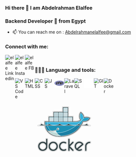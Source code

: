 ### Hi there 👋 I am Abdelrahman Elalfee

### Backend Developer 🚀 from Egypt

- 📫 You can reach me on : Abdelrahmanelalfee@gmail.com

### Connect with me:

[<img align='left' alt='elalfee Linkedin' width='32px' src='https://www.svgrepo.com/show/354000/linkedin-icon.svg'/>][linkedin]
[<img align='left' alt='elalfee Insta' width='32px' src='https://www.svgrepo.com/show/349410/instagram.svg'/>][instagram]
[<img align='left' alt='elalfee FB' width='32px' src='https://www.svgrepo.com/show/382721/facebook.svg'/>][fb]

<br/>

### 👨🏻‍💻 Language and tools:

[<img align='left' alt='VS Code' width='32px' src='https://camo.githubusercontent.com/5fa137d222dde7b69acd22c6572a065ce3656e6ffa1f5e88c1b5c7a935af3cc6/68747470733a2f2f63646e2e6a7364656c6976722e6e65742f67682f64657669636f6e732f64657669636f6e2f69636f6e732f7673636f64652f7673636f64652d6f726967696e616c2e737667'/>][github]
[<img align='left' alt='HTML' width='32px' src='https://camo.githubusercontent.com/da7acacadecf91d6dc02efcd2be086bb6d78ddff19a1b7a0ab2755a6fda8b1e9/68747470733a2f2f63646e2e6a7364656c6976722e6e65742f67682f64657669636f6e732f64657669636f6e2f69636f6e732f68746d6c352f68746d6c352d6f726967696e616c2e737667'/>][github]
[<img align='left' alt='CSS' width='32px' src='https://camo.githubusercontent.com/2e496d4bfc6f753ddca87b521ce95c88219f77800212ffa6d4401ad368c82170/68747470733a2f2f63646e2e6a7364656c6976722e6e65742f67682f64657669636f6e732f64657669636f6e2f69636f6e732f637373332f637373332d6f726967696e616c2e737667'/>][github]
[<img align='left' alt='JS' width='32px' src='https://camo.githubusercontent.com/442c452cb73752bb1914ce03fce2017056d651a2099696b8594ddf5ccc74825e/68747470733a2f2f63646e2e6a7364656c6976722e6e65742f67682f64657669636f6e732f64657669636f6e2f69636f6e732f6a6176617363726970742f6a6176617363726970742d6f726967696e616c2e737667'/>][github]
[<img align='left' alt='PHP' width='32px' src='https://raw.githubusercontent.com/github/explore/80688e429a7d4ef2fca1e82350fe8e3517d3494d/topics/php/php.png'/>][github]
[<img align='left' alt='Laravel' width='32px' src='https://github.com/yehiazzz/yehiazzz/raw/main/Images/prog/Laravel.png'/>][github]
[<img align='left' alt='SQL' width='32px' src='https://camo.githubusercontent.com/2582ec2237a3a1fbd34e9b57332b72be27a7facb32abe7c2335e5f86e5f457a8/68747470733a2f2f63646e2e6a7364656c6976722e6e65742f67682f64657669636f6e732f64657669636f6e2f69636f6e732f6d7973716c2f6d7973716c2d6f726967696e616c2e737667'/>][github]
[<img align='left' alt='Terminal' width='32px' src='https://raw.githubusercontent.com/codeSTACKr/codeSTACKr/master/img/terminal-dark.svg'/>][github]
[<img align='left' alt='GIT' width='32px' src='https://camo.githubusercontent.com/dc9e7e657b4cd5ba7d819d1a9ce61434bd0ddbb94287d7476b186bd783b62279/68747470733a2f2f63646e2e6a7364656c6976722e6e65742f67682f64657669636f6e732f64657669636f6e2f69636f6e732f6769742f6769742d6f726967696e616c2e737667'/>][github]
[<img align='left' alt='Docker' width='32px' src='[https://cdn-icons-png.flaticon.com/128/919/919853.png](https://www.svgrepo.com/show/303231/docker-logo.svg)'/>][github]
<svg width="256px" height="256px" viewBox="-64 -64 384.00 384.00" xmlns="http://www.w3.org/2000/svg" fill="#ffffff" stroke="#ffffff" stroke-width="1.28" transform="matrix(1, 0, 0, 1, 0, 0)rotate(0)"><g id="SVGRepo_bgCarrier" stroke-width="0"></g><g id="SVGRepo_tracerCarrier" stroke-linecap="round" stroke-linejoin="round" stroke="#e0e0e0" stroke-width="7.168000000000001"> <g fill="none" fill-rule="evenodd"> <path d="M38.617 173.984v-16.362c0-2.15 1.344-3.877 3.57-3.877h.616c2.225 0 3.563 1.729 3.563 3.877v34.447c0 8.4-4.15 15.084-11.382 19.342a21.374 21.374 0 0 1-10.945 2.985h-1.537c-8.402 0-15.077-4.153-19.342-11.38a21.314 21.314 0 0 1-2.984-10.947v-1.535c0-8.403 4.152-15.083 11.378-19.349a21.298 21.298 0 0 1 10.948-2.985h1.537c5.686 0 10.51 2.204 14.578 5.784zM7.924 191.3c0 6.068 2.941 10.63 8.258 13.54 2.15 1.176 4.484 1.808 6.937 1.808 5.956 0 10.374-2.81 13.421-7.857 1.417-2.348 2.077-4.917 2.077-7.648 0-5.26-2.49-9.365-6.729-12.414-2.57-1.848-5.463-2.775-8.618-2.775-6.492 0-11.164 3.28-13.968 9.106-.946 1.97-1.378 4.061-1.378 6.24zm65.324-23.1h1.074c8.978 0 15.806 4.355 20.133 12.192 1.73 3.135 2.656 6.557 2.656 10.142v1.535c0 8.4-4.142 15.093-11.385 19.343-3.353 1.967-7.057 2.984-10.943 2.984h-1.535c-8.402 0-15.079-4.153-19.342-11.38a21.316 21.316 0 0 1-2.987-10.947v-1.535c0-8.404 4.169-15.062 11.377-19.347 3.351-1.991 7.058-2.987 10.952-2.987zm-14.58 23.1c0 5.89 2.89 10.223 7.865 13.27 2.336 1.43 4.909 2.078 7.638 2.078 5.82 0 10.122-2.951 13.116-7.863 1.428-2.342 2.074-4.915 2.074-7.642 0-5.477-2.638-9.661-7.148-12.693-2.471-1.663-5.222-2.496-8.198-2.496-6.492 0-11.164 3.28-13.967 9.106-.948 1.97-1.38 4.061-1.38 6.24zm70.656-14.727c-1.17-.548-3.36-.73-4.624-.778-6.474-.244-11.158 3.402-13.906 9.113-.949 1.97-1.382 4.055-1.382 6.235 0 6.637 3.485 11.284 9.409 14.117 2.164 1.034 4.958 1.23 7.323 1.23 2.08 0 5.02-1.274 6.866-2.151l.32-.152h1.433l.158.032c1.762.367 3.092 1.484 3.092 3.38v.767c0 4.718-8.622 5.798-11.912 6.028-11.61.803-20.293-5.573-23.603-16.647-.575-1.923-.834-3.833-.834-5.837v-1.533c0-8.403 4.17-15.059 11.377-19.34 3.351-1.99 7.057-2.99 10.95-2.99h1.536c4.13 0 7.934 1.173 11.344 3.502l.28.194.177.292c.368.61.685 1.316.685 2.042v.767c0 1.978-1.48 3.042-3.266 3.386l-.148.026h-.458c-1.156 0-3.785-1.197-4.817-1.683zm25.134 5.247c3.01-3.014 6.03-6.022 9.085-8.986.851-.827 4.074-4.327 5.343-4.327h1.388l.158.033c1.768.367 3.092 1.486 3.092 3.386v.766c0 1.296-1.518 2.802-2.355 3.689-1.78 1.887-3.654 3.712-5.476 5.56l-9.362 9.504c4.031 4.04 8.058 8.083 12.056 12.154a313.304 313.304 0 0 1 3.301 3.396c.385.405.953.909 1.276 1.47.347.526.56 1.119.56 1.752v.8l-.045.185c-.435 1.768-1.557 3.194-3.516 3.194h-.617c-1.282 0-2.73-1.45-3.608-2.279-1.81-1.706-3.557-3.5-5.331-5.243l-5.949-5.84v9.334c0 2.15-1.346 3.878-3.569 3.878h-.61c-2.226 0-3.57-1.728-3.57-3.878v-52.596c0-2.15 1.345-3.87 3.57-3.87h.61c2.223 0 3.569 1.72 3.569 3.87v24.048zm96.577-13.313h.77c2.324 0 3.875 1.566 3.875 3.877 0 3.208-3.067 4.029-5.72 4.029-3.48 0-6.803 2.107-9.202 4.47-2.991 2.949-4.3 6.726-4.3 10.878v18.759c0 2.15-1.343 3.876-3.57 3.876h-.612c-2.227 0-3.569-1.725-3.569-3.876v-19.836c0-7.617 3.708-13.835 9.89-18.196 3.691-2.605 7.919-3.98 12.438-3.98zm-55.074 37.176c2.82.985 6.035.844 8.928.34 1.48-.629 5.264-2.28 6.656-2.038l.217.037.2.098c.85.412 1.661.995 2.095 1.86 1.014 2.027.527 4.065-1.465 5.216l-.663.383c-7.35 4.242-15.168 3.654-22.495-.308-3.503-1.894-6.183-4.705-8.16-8.132l-.462-.801c-4.719-8.172-4.082-16.768 1.24-24.539 1.837-2.686 4.238-4.761 7.045-6.384l1.062-.613c6.922-3.996 14.341-3.722 21.45-.215 3.823 1.886 6.92 4.697 9.054 8.394l.384.666c1.55 2.686-.458 5.026-2.531 6.626-2.406 1.856-4.835 4.09-7.141 6.08-5.142 4.439-10.276 8.888-15.414 13.33zm-6.655-4.674c5.75-4.93 11.502-9.865 17.237-14.816 1.96-1.69 4.109-3.444 6.053-5.221-1.56-1.966-4.166-3.383-6.38-4.228-4.47-1.703-8.877-1.131-12.976 1.235-5.365 3.098-7.65 8.031-7.45 14.17.08 2.418.73 4.748 2.013 6.805.452.725.957 1.406 1.503 2.055zM147.488 45.732h22.866v23.375h11.561c5.34 0 10.831-.951 15.887-2.664 2.485-.843 5.273-2.015 7.724-3.49-3.228-4.214-4.876-9.535-5.36-14.78-.66-7.135.78-16.421 5.608-22.005l2.404-2.78 2.864 2.303c7.211 5.793 13.276 13.889 14.345 23.118 8.683-2.554 18.878-1.95 26.531 2.467l3.14 1.812-1.652 3.226C246.933 68.946 233.4 72.86 220.17 72.167c-19.797 49.309-62.898 72.653-115.157 72.653-27 0-51.77-10.093-65.876-34.047l-.231-.39-2.055-4.182c-4.768-10.544-6.352-22.095-5.278-33.637l.323-3.457H51.45V45.732h22.865V22.866h45.733V0h27.44v45.732" fill="#364548"></path> <path d="M221.57 54.38c1.533-11.916-7.384-21.275-12.914-25.719-6.373 7.368-7.363 26.678 2.635 34.808-5.58 4.956-17.337 9.448-29.376 9.448H35.37c-1.17 12.567 1.036 24.14 6.075 34.045l1.667 3.05a56.536 56.536 0 0 0 3.455 5.184c6.025.387 11.58.52 16.662.408h.002c9.987-.22 18.136-1.4 24.312-3.54a1.761 1.761 0 0 1 1.153 3.326c-.822.286-1.678.552-2.562.805h-.003c-4.863 1.389-10.078 2.323-16.806 2.738.4.007-.416.06-.418.06-.229.015-.517.048-.747.06-2.648.149-5.506.18-8.428.18-3.196 0-6.343-.06-9.862-.24l-.09.06c12.21 13.724 31.302 21.955 55.234 21.955 50.648 0 93.608-22.452 112.632-72.857 13.496 1.385 26.467-2.057 32.367-13.575-9.398-5.423-21.484-3.694-28.443-.196" fill="#22A0C8"></path> <path d="M221.57 54.38c1.533-11.916-7.384-21.275-12.914-25.719-6.373 7.368-7.363 26.678 2.635 34.808-5.58 4.956-17.337 9.448-29.376 9.448H44.048c-.598 19.246 6.544 33.855 19.18 42.687h.003c9.987-.22 18.136-1.4 24.312-3.54a1.761 1.761 0 0 1 1.153 3.326c-.822.286-1.678.552-2.562.805h-.003c-4.863 1.389-10.526 2.443-17.254 2.858-.002 0-.163-.155-.165-.155 17.237 8.842 42.23 8.81 70.885-2.197 32.13-12.344 62.029-35.86 82.89-62.757-.314.142-.62.287-.917.436" fill="#37B1D9"></path> <path d="M35.645 88.186c.91 6.732 2.88 13.035 5.8 18.776l1.667 3.05a56.432 56.432 0 0 0 3.455 5.184c6.026.387 11.581.52 16.664.408 9.987-.22 18.136-1.4 24.312-3.54a1.761 1.761 0 0 1 1.153 3.326c-.822.286-1.678.552-2.562.805h-.003c-4.863 1.389-10.496 2.383-17.224 2.799-.231.014-.634.017-.867.03-2.646.148-5.475.239-8.398.239-3.195 0-6.463-.061-9.98-.24 12.21 13.724 31.42 21.985 55.352 21.985 43.36 0 81.084-16.458 102.979-52.822H35.645" fill="#1B81A5"></path> <path d="M45.367 88.186c2.592 11.82 8.821 21.099 17.864 27.418 9.987-.22 18.136-1.4 24.312-3.54a1.761 1.761 0 0 1 1.153 3.326c-.822.286-1.678.552-2.562.805h-.003c-4.863 1.389-10.615 2.383-17.344 2.799 17.236 8.84 42.157 8.713 70.81-2.293 17.334-6.66 34.017-16.574 48.984-28.515H45.367" fill="#1D91B4"></path> <path d="M55.26 49.543h19.818v19.818H55.26V49.543zm1.651 1.652h1.564V67.71h-1.564V51.195zm2.94 0h1.627V67.71h-1.626V51.195zm3.002 0h1.627V67.71h-1.627V51.195zm3.004 0h1.626V67.71h-1.626V51.195zm3.003 0h1.626V67.71H68.86V51.195zm3.002 0h1.565V67.71h-1.565V51.195zM78.126 26.677h19.819v19.817h-19.82V26.677zm1.652 1.652h1.563v16.514h-1.563V28.329zm2.94 0h1.626v16.514h-1.625V28.329zm3.002 0h1.626v16.514H85.72V28.329zm3.003 0h1.626v16.514h-1.626V28.329zm3.003 0h1.627v16.514h-1.627V28.329zm3.002 0h1.566v16.514h-1.566V28.329z" fill="#23A3C2"></path> <path d="M78.126 49.543h19.819v19.818h-19.82V49.543zm1.652 1.652h1.563V67.71h-1.563V51.195zm2.94 0h1.626V67.71h-1.625V51.195zm3.002 0h1.626V67.71H85.72V51.195zm3.003 0h1.626V67.71h-1.626V51.195zm3.003 0h1.627V67.71h-1.627V51.195zm3.002 0h1.566V67.71h-1.566V51.195z" fill="#34BBDE"></path> <path d="M100.993 49.543h19.818v19.818h-19.818V49.543zm1.651 1.652h1.563V67.71h-1.563V51.195zm2.94 0h1.626V67.71h-1.626V51.195zm3.003 0h1.626V67.71h-1.626V51.195zm3.003 0h1.626V67.71h-1.626V51.195zm3.002 0h1.628V67.71h-1.628V51.195zm3.003 0h1.564V67.71h-1.564V51.195z" fill="#23A3C2"></path> <path d="M100.993 26.677h19.818v19.817h-19.818V26.677zm1.651 1.652h1.563v16.514h-1.563V28.329zm2.94 0h1.626v16.514h-1.626V28.329zm3.003 0h1.626v16.514h-1.626V28.329zm3.003 0h1.626v16.514h-1.626V28.329zm3.002 0h1.628v16.514h-1.628V28.329zm3.003 0h1.564v16.514h-1.564V28.329zM123.859 49.543h19.818v19.818h-19.818V49.543zm1.652 1.652h1.563V67.71h-1.563V51.195zm2.94 0h1.626V67.71h-1.626V51.195zm3.002 0h1.626V67.71h-1.626V51.195zm3.003 0h1.627V67.71h-1.627V51.195zm3.003 0h1.627V67.71h-1.627V51.195zm3.003 0h1.564V67.71h-1.564V51.195z" fill="#34BBDE"></path> <path d="M123.859 26.677h19.818v19.817h-19.818V26.677zm1.652 1.652h1.563v16.514h-1.563V28.329zm2.94 0h1.626v16.514h-1.626V28.329zm3.002 0h1.626v16.514h-1.626V28.329zm3.003 0h1.627v16.514h-1.627V28.329zm3.003 0h1.627v16.514h-1.627V28.329zm3.003 0h1.564v16.514h-1.564V28.329z" fill="#23A3C2"></path> <path d="M123.859 3.81h19.818V23.63h-19.818V3.81zm1.652 1.651h1.563v16.516h-1.563V5.46zm2.94 0h1.626v16.516h-1.626V5.46zm3.002 0h1.626v16.516h-1.626V5.46zm3.003 0h1.627v16.516h-1.627V5.46zm3.003 0h1.627v16.516h-1.627V5.46zm3.003 0h1.564v16.516h-1.564V5.46z" fill="#34BBDE"></path> <path d="M146.725 49.543h19.818v19.818h-19.818V49.543zm1.65 1.652h1.565V67.71h-1.564V51.195zm2.94 0h1.627V67.71h-1.626V51.195zm3.004 0h1.627V67.71h-1.627V51.195zm3.002 0h1.627V67.71h-1.627V51.195zm3.004 0h1.626V67.71h-1.626V51.195zm3.002 0h1.564V67.71h-1.564V51.195z" fill="#23A3C2"></path> <path d="M96.704 101.492a5.468 5.468 0 1 1-.002 10.935 5.468 5.468 0 0 1 .002-10.935" fill="#D3ECEC"></path> <path d="M96.704 103.043c.5 0 .977.094 1.417.265a1.598 1.598 0 0 0 .798 2.98c.605 0 1.13-.335 1.402-.831a3.915 3.915 0 1 1-3.617-2.414M0 90.162h254.327c-5.537-1.404-17.52-3.302-15.544-10.56-10.07 11.652-34.353 8.175-40.482 2.43-6.824 9.898-46.554 6.135-49.325-1.576-8.556 10.041-35.067 10.041-43.623 0-2.773 7.711-42.502 11.474-49.327 1.575-6.128 5.746-30.41 9.223-40.48-2.428C17.522 86.86 5.539 88.758 0 90.163" fill="#364548"></path> <path d="M111.237 140.89c-13.54-6.425-20.971-15.16-25.106-24.694-5.03 1.435-11.075 2.353-18.1 2.747-2.646.148-5.43.224-8.35.224-3.368 0-6.917-.1-10.643-.297 12.417 12.41 27.692 21.964 55.976 22.138 2.088 0 4.16-.04 6.223-.118" fill="#BDD9D7"></path> <path d="M91.16 124.994c-1.873-2.543-3.69-5.739-5.026-8.8-5.03 1.437-11.077 2.355-18.103 2.75 4.826 2.619 11.727 5.046 23.13 6.05" fill="#D3ECEC"></path> </g> </g><g id="SVGRepo_iconCarrier"> <g fill="none" fill-rule="evenodd"> <path d="M38.617 173.984v-16.362c0-2.15 1.344-3.877 3.57-3.877h.616c2.225 0 3.563 1.729 3.563 3.877v34.447c0 8.4-4.15 15.084-11.382 19.342a21.374 21.374 0 0 1-10.945 2.985h-1.537c-8.402 0-15.077-4.153-19.342-11.38a21.314 21.314 0 0 1-2.984-10.947v-1.535c0-8.403 4.152-15.083 11.378-19.349a21.298 21.298 0 0 1 10.948-2.985h1.537c5.686 0 10.51 2.204 14.578 5.784zM7.924 191.3c0 6.068 2.941 10.63 8.258 13.54 2.15 1.176 4.484 1.808 6.937 1.808 5.956 0 10.374-2.81 13.421-7.857 1.417-2.348 2.077-4.917 2.077-7.648 0-5.26-2.49-9.365-6.729-12.414-2.57-1.848-5.463-2.775-8.618-2.775-6.492 0-11.164 3.28-13.968 9.106-.946 1.97-1.378 4.061-1.378 6.24zm65.324-23.1h1.074c8.978 0 15.806 4.355 20.133 12.192 1.73 3.135 2.656 6.557 2.656 10.142v1.535c0 8.4-4.142 15.093-11.385 19.343-3.353 1.967-7.057 2.984-10.943 2.984h-1.535c-8.402 0-15.079-4.153-19.342-11.38a21.316 21.316 0 0 1-2.987-10.947v-1.535c0-8.404 4.169-15.062 11.377-19.347 3.351-1.991 7.058-2.987 10.952-2.987zm-14.58 23.1c0 5.89 2.89 10.223 7.865 13.27 2.336 1.43 4.909 2.078 7.638 2.078 5.82 0 10.122-2.951 13.116-7.863 1.428-2.342 2.074-4.915 2.074-7.642 0-5.477-2.638-9.661-7.148-12.693-2.471-1.663-5.222-2.496-8.198-2.496-6.492 0-11.164 3.28-13.967 9.106-.948 1.97-1.38 4.061-1.38 6.24zm70.656-14.727c-1.17-.548-3.36-.73-4.624-.778-6.474-.244-11.158 3.402-13.906 9.113-.949 1.97-1.382 4.055-1.382 6.235 0 6.637 3.485 11.284 9.409 14.117 2.164 1.034 4.958 1.23 7.323 1.23 2.08 0 5.02-1.274 6.866-2.151l.32-.152h1.433l.158.032c1.762.367 3.092 1.484 3.092 3.38v.767c0 4.718-8.622 5.798-11.912 6.028-11.61.803-20.293-5.573-23.603-16.647-.575-1.923-.834-3.833-.834-5.837v-1.533c0-8.403 4.17-15.059 11.377-19.34 3.351-1.99 7.057-2.99 10.95-2.99h1.536c4.13 0 7.934 1.173 11.344 3.502l.28.194.177.292c.368.61.685 1.316.685 2.042v.767c0 1.978-1.48 3.042-3.266 3.386l-.148.026h-.458c-1.156 0-3.785-1.197-4.817-1.683zm25.134 5.247c3.01-3.014 6.03-6.022 9.085-8.986.851-.827 4.074-4.327 5.343-4.327h1.388l.158.033c1.768.367 3.092 1.486 3.092 3.386v.766c0 1.296-1.518 2.802-2.355 3.689-1.78 1.887-3.654 3.712-5.476 5.56l-9.362 9.504c4.031 4.04 8.058 8.083 12.056 12.154a313.304 313.304 0 0 1 3.301 3.396c.385.405.953.909 1.276 1.47.347.526.56 1.119.56 1.752v.8l-.045.185c-.435 1.768-1.557 3.194-3.516 3.194h-.617c-1.282 0-2.73-1.45-3.608-2.279-1.81-1.706-3.557-3.5-5.331-5.243l-5.949-5.84v9.334c0 2.15-1.346 3.878-3.569 3.878h-.61c-2.226 0-3.57-1.728-3.57-3.878v-52.596c0-2.15 1.345-3.87 3.57-3.87h.61c2.223 0 3.569 1.72 3.569 3.87v24.048zm96.577-13.313h.77c2.324 0 3.875 1.566 3.875 3.877 0 3.208-3.067 4.029-5.72 4.029-3.48 0-6.803 2.107-9.202 4.47-2.991 2.949-4.3 6.726-4.3 10.878v18.759c0 2.15-1.343 3.876-3.57 3.876h-.612c-2.227 0-3.569-1.725-3.569-3.876v-19.836c0-7.617 3.708-13.835 9.89-18.196 3.691-2.605 7.919-3.98 12.438-3.98zm-55.074 37.176c2.82.985 6.035.844 8.928.34 1.48-.629 5.264-2.28 6.656-2.038l.217.037.2.098c.85.412 1.661.995 2.095 1.86 1.014 2.027.527 4.065-1.465 5.216l-.663.383c-7.35 4.242-15.168 3.654-22.495-.308-3.503-1.894-6.183-4.705-8.16-8.132l-.462-.801c-4.719-8.172-4.082-16.768 1.24-24.539 1.837-2.686 4.238-4.761 7.045-6.384l1.062-.613c6.922-3.996 14.341-3.722 21.45-.215 3.823 1.886 6.92 4.697 9.054 8.394l.384.666c1.55 2.686-.458 5.026-2.531 6.626-2.406 1.856-4.835 4.09-7.141 6.08-5.142 4.439-10.276 8.888-15.414 13.33zm-6.655-4.674c5.75-4.93 11.502-9.865 17.237-14.816 1.96-1.69 4.109-3.444 6.053-5.221-1.56-1.966-4.166-3.383-6.38-4.228-4.47-1.703-8.877-1.131-12.976 1.235-5.365 3.098-7.65 8.031-7.45 14.17.08 2.418.73 4.748 2.013 6.805.452.725.957 1.406 1.503 2.055zM147.488 45.732h22.866v23.375h11.561c5.34 0 10.831-.951 15.887-2.664 2.485-.843 5.273-2.015 7.724-3.49-3.228-4.214-4.876-9.535-5.36-14.78-.66-7.135.78-16.421 5.608-22.005l2.404-2.78 2.864 2.303c7.211 5.793 13.276 13.889 14.345 23.118 8.683-2.554 18.878-1.95 26.531 2.467l3.14 1.812-1.652 3.226C246.933 68.946 233.4 72.86 220.17 72.167c-19.797 49.309-62.898 72.653-115.157 72.653-27 0-51.77-10.093-65.876-34.047l-.231-.39-2.055-4.182c-4.768-10.544-6.352-22.095-5.278-33.637l.323-3.457H51.45V45.732h22.865V22.866h45.733V0h27.44v45.732" fill="#364548"></path> <path d="M221.57 54.38c1.533-11.916-7.384-21.275-12.914-25.719-6.373 7.368-7.363 26.678 2.635 34.808-5.58 4.956-17.337 9.448-29.376 9.448H35.37c-1.17 12.567 1.036 24.14 6.075 34.045l1.667 3.05a56.536 56.536 0 0 0 3.455 5.184c6.025.387 11.58.52 16.662.408h.002c9.987-.22 18.136-1.4 24.312-3.54a1.761 1.761 0 0 1 1.153 3.326c-.822.286-1.678.552-2.562.805h-.003c-4.863 1.389-10.078 2.323-16.806 2.738.4.007-.416.06-.418.06-.229.015-.517.048-.747.06-2.648.149-5.506.18-8.428.18-3.196 0-6.343-.06-9.862-.24l-.09.06c12.21 13.724 31.302 21.955 55.234 21.955 50.648 0 93.608-22.452 112.632-72.857 13.496 1.385 26.467-2.057 32.367-13.575-9.398-5.423-21.484-3.694-28.443-.196" fill="#22A0C8"></path> <path d="M221.57 54.38c1.533-11.916-7.384-21.275-12.914-25.719-6.373 7.368-7.363 26.678 2.635 34.808-5.58 4.956-17.337 9.448-29.376 9.448H44.048c-.598 19.246 6.544 33.855 19.18 42.687h.003c9.987-.22 18.136-1.4 24.312-3.54a1.761 1.761 0 0 1 1.153 3.326c-.822.286-1.678.552-2.562.805h-.003c-4.863 1.389-10.526 2.443-17.254 2.858-.002 0-.163-.155-.165-.155 17.237 8.842 42.23 8.81 70.885-2.197 32.13-12.344 62.029-35.86 82.89-62.757-.314.142-.62.287-.917.436" fill="#37B1D9"></path> <path d="M35.645 88.186c.91 6.732 2.88 13.035 5.8 18.776l1.667 3.05a56.432 56.432 0 0 0 3.455 5.184c6.026.387 11.581.52 16.664.408 9.987-.22 18.136-1.4 24.312-3.54a1.761 1.761 0 0 1 1.153 3.326c-.822.286-1.678.552-2.562.805h-.003c-4.863 1.389-10.496 2.383-17.224 2.799-.231.014-.634.017-.867.03-2.646.148-5.475.239-8.398.239-3.195 0-6.463-.061-9.98-.24 12.21 13.724 31.42 21.985 55.352 21.985 43.36 0 81.084-16.458 102.979-52.822H35.645" fill="#1B81A5"></path> <path d="M45.367 88.186c2.592 11.82 8.821 21.099 17.864 27.418 9.987-.22 18.136-1.4 24.312-3.54a1.761 1.761 0 0 1 1.153 3.326c-.822.286-1.678.552-2.562.805h-.003c-4.863 1.389-10.615 2.383-17.344 2.799 17.236 8.84 42.157 8.713 70.81-2.293 17.334-6.66 34.017-16.574 48.984-28.515H45.367" fill="#1D91B4"></path> <path d="M55.26 49.543h19.818v19.818H55.26V49.543zm1.651 1.652h1.564V67.71h-1.564V51.195zm2.94 0h1.627V67.71h-1.626V51.195zm3.002 0h1.627V67.71h-1.627V51.195zm3.004 0h1.626V67.71h-1.626V51.195zm3.003 0h1.626V67.71H68.86V51.195zm3.002 0h1.565V67.71h-1.565V51.195zM78.126 26.677h19.819v19.817h-19.82V26.677zm1.652 1.652h1.563v16.514h-1.563V28.329zm2.94 0h1.626v16.514h-1.625V28.329zm3.002 0h1.626v16.514H85.72V28.329zm3.003 0h1.626v16.514h-1.626V28.329zm3.003 0h1.627v16.514h-1.627V28.329zm3.002 0h1.566v16.514h-1.566V28.329z" fill="#23A3C2"></path> <path d="M78.126 49.543h19.819v19.818h-19.82V49.543zm1.652 1.652h1.563V67.71h-1.563V51.195zm2.94 0h1.626V67.71h-1.625V51.195zm3.002 0h1.626V67.71H85.72V51.195zm3.003 0h1.626V67.71h-1.626V51.195zm3.003 0h1.627V67.71h-1.627V51.195zm3.002 0h1.566V67.71h-1.566V51.195z" fill="#34BBDE"></path> <path d="M100.993 49.543h19.818v19.818h-19.818V49.543zm1.651 1.652h1.563V67.71h-1.563V51.195zm2.94 0h1.626V67.71h-1.626V51.195zm3.003 0h1.626V67.71h-1.626V51.195zm3.003 0h1.626V67.71h-1.626V51.195zm3.002 0h1.628V67.71h-1.628V51.195zm3.003 0h1.564V67.71h-1.564V51.195z" fill="#23A3C2"></path> <path d="M100.993 26.677h19.818v19.817h-19.818V26.677zm1.651 1.652h1.563v16.514h-1.563V28.329zm2.94 0h1.626v16.514h-1.626V28.329zm3.003 0h1.626v16.514h-1.626V28.329zm3.003 0h1.626v16.514h-1.626V28.329zm3.002 0h1.628v16.514h-1.628V28.329zm3.003 0h1.564v16.514h-1.564V28.329zM123.859 49.543h19.818v19.818h-19.818V49.543zm1.652 1.652h1.563V67.71h-1.563V51.195zm2.94 0h1.626V67.71h-1.626V51.195zm3.002 0h1.626V67.71h-1.626V51.195zm3.003 0h1.627V67.71h-1.627V51.195zm3.003 0h1.627V67.71h-1.627V51.195zm3.003 0h1.564V67.71h-1.564V51.195z" fill="#34BBDE"></path> <path d="M123.859 26.677h19.818v19.817h-19.818V26.677zm1.652 1.652h1.563v16.514h-1.563V28.329zm2.94 0h1.626v16.514h-1.626V28.329zm3.002 0h1.626v16.514h-1.626V28.329zm3.003 0h1.627v16.514h-1.627V28.329zm3.003 0h1.627v16.514h-1.627V28.329zm3.003 0h1.564v16.514h-1.564V28.329z" fill="#23A3C2"></path> <path d="M123.859 3.81h19.818V23.63h-19.818V3.81zm1.652 1.651h1.563v16.516h-1.563V5.46zm2.94 0h1.626v16.516h-1.626V5.46zm3.002 0h1.626v16.516h-1.626V5.46zm3.003 0h1.627v16.516h-1.627V5.46zm3.003 0h1.627v16.516h-1.627V5.46zm3.003 0h1.564v16.516h-1.564V5.46z" fill="#34BBDE"></path> <path d="M146.725 49.543h19.818v19.818h-19.818V49.543zm1.65 1.652h1.565V67.71h-1.564V51.195zm2.94 0h1.627V67.71h-1.626V51.195zm3.004 0h1.627V67.71h-1.627V51.195zm3.002 0h1.627V67.71h-1.627V51.195zm3.004 0h1.626V67.71h-1.626V51.195zm3.002 0h1.564V67.71h-1.564V51.195z" fill="#23A3C2"></path> <path d="M96.704 101.492a5.468 5.468 0 1 1-.002 10.935 5.468 5.468 0 0 1 .002-10.935" fill="#D3ECEC"></path> <path d="M96.704 103.043c.5 0 .977.094 1.417.265a1.598 1.598 0 0 0 .798 2.98c.605 0 1.13-.335 1.402-.831a3.915 3.915 0 1 1-3.617-2.414M0 90.162h254.327c-5.537-1.404-17.52-3.302-15.544-10.56-10.07 11.652-34.353 8.175-40.482 2.43-6.824 9.898-46.554 6.135-49.325-1.576-8.556 10.041-35.067 10.041-43.623 0-2.773 7.711-42.502 11.474-49.327 1.575-6.128 5.746-30.41 9.223-40.48-2.428C17.522 86.86 5.539 88.758 0 90.163" fill="#364548"></path> <path d="M111.237 140.89c-13.54-6.425-20.971-15.16-25.106-24.694-5.03 1.435-11.075 2.353-18.1 2.747-2.646.148-5.43.224-8.35.224-3.368 0-6.917-.1-10.643-.297 12.417 12.41 27.692 21.964 55.976 22.138 2.088 0 4.16-.04 6.223-.118" fill="#BDD9D7"></path> <path d="M91.16 124.994c-1.873-2.543-3.69-5.739-5.026-8.8-5.03 1.437-11.077 2.355-18.103 2.75 4.826 2.619 11.727 5.046 23.13 6.05" fill="#D3ECEC"></path> </g> </g></svg>

[linkedin]: https://www.linkedin.com/in/abdelrahman-elalfee/
[fb]: https://www.facebook.com/aelalfee
[instagram]: https://www.instagram.com/abdelrahman_elalfee/
[github]: https://github.com/AbdelrahmanElalfee
